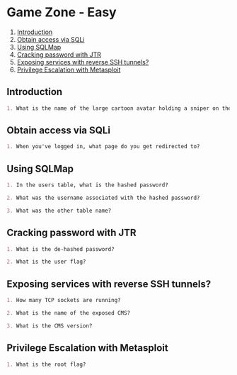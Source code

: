 # Game Zone - Easy

1. [Introduction](#introduction)
2. [Obtain access via SQLi](#obtain-access-via-sqli)
3. [Using SQLMap](#using-sqlmap)
4. [Cracking password with JTR](#cracking-password-with-jtr)
5. [Exposing services with reverse SSH tunnels?](#exposing-services-with-reverse-ssh-tunnels)
6. [Privilege Escalation with Metasploit](#privilege-escalation-with-metasploit)

## Introduction

```markdown
1. What is the name of the large cartoon avatar holding a sniper on the forum?
```

## Obtain access via SQLi

```markdown
1. When you've logged in, what page do you get redirected to?
```

## Using SQLMap

```markdown
1. In the users table, what is the hashed password?

2. What was the username associated with the hashed password?

3. What was the other table name?
```

## Cracking password with JTR

```markdown
1. What is the de-hashed password?

2. What is the user flag?
```

## Exposing services with reverse SSH tunnels?

```markdown
1. How many TCP sockets are running?

2. What is the name of the exposed CMS?

3. What is the CMS version?
```

## Privilege Escalation with Metasploit

```markdown
1. What is the root flag?
```
